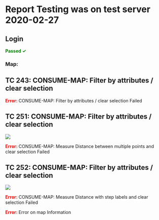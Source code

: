 # Report Testing was on test server 2020-02-27

## Login

<span style="color:green"><b> Passed  ✓  </b></span>

### Map:

## TC 243: CONSUME-MAP: Filter by attributes / clear selection 

<span style="color:red"><b> Error: </b></span> CONSUME-MAP: Filter by attributes / clear selection Failed

## TC 251: CONSUME-MAP: Filter by attributes / clear selection 

![](https://storage.googleapis.com/was-testing/screenShot4471nhzI7VpaZg7k.png?authuser=1)

<span style="color:red"><b> Error: </b></span> CONSUME-MAP: Measure Distance between multiple points and clear selection Failed

## TC 252: CONSUME-MAP: Filter by attributes / clear selection 

![](https://storage.googleapis.com/was-testing/screenShot4471YgTrhrNtfjSA.png?authuser=1)

<span style="color:red"><b> Error: </b></span> CONSUME-MAP: Measure Distance with step labels and clear selection Failed

<span style="color:red"><b> Error: </b></span> Error on map Information 